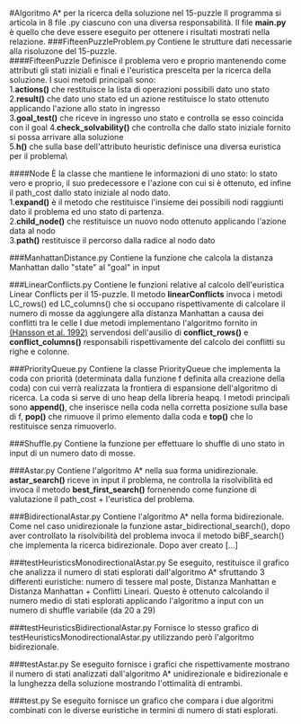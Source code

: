 #Algoritmo A* per la ricerca della soluzione nel 15-puzzle
Il programma si articola in 8 file .py ciascuno con una diversa responsabilità. Il file **main.py** 
è quello che deve essere eseguito per ottenere i risultati mostrati nella relazione.
###FifteenPuzzleProblem.py
Contiene le strutture dati necessarie alla risoluzone del 15-puzzle.\
####FifteenPuzzle
Definisce il problema vero e proprio mantenendo come attributi 
gli stati iniziali e finali e l'euristica prescelta per la ricerca della
soluzione. I suoi metodi principali sono:\
1.**actions()** che restituisce la lista di operazioni possibili dato uno stato\
2.**result()** che dato uno stato ed un azione restituisce lo stato ottenuto applicando 
l'azione allo stato in ingresso\
3.**goal_test()** che riceve in ingresso uno stato e controlla se esso coincida con il goal
4.**check_solvability()** che controlla che dallo stato iniziale fornito si possa arrivare
alla soluzione\
5.**h()** che sulla base dell'attributo heuristic definisce una diversa euristica per il problema\

####Node
È la classe che mantiene le informazioni di uno stato: lo stato vero e proprio, il suo predecessore
e l'azione con cui si è ottenuto, ed infine il path_cost dallo stato iniziale al nodo dato.\
1.**expand()** è il metodo che restituisce l'insieme dei possibili nodi raggiunti dato il problema
ed uno stato di partenza.\
2.**child_node()** che restituisce un nuovo nodo ottenuto applicando l'azione data al nodo \
3.**path()** restituisce il percorso dalla radice al nodo dato

###ManhattanDistance.py
Contiene la funzione che calcola la distanza Manhattan dallo "state" al "goal" in input

###LinearConflicts.py
Contiene le funzioni relative al calcolo dell'euristica Linear Conflicts per il 15-puzzle.
Il metodo **linearConflicts** invoca i metodi LC_rows() ed LC_columns() che si occupano rispettivamente
di calcolare il numero di mosse da aggiungere alla distanza Manhattan a causa dei conflitti tra le celle
I due metodi implementano l'algoritmo fornito in [(Hansson et al. 1992)](https://www.cse.sc.edu/~mgv/csce580sp15/gradPres/HanssonMayerYung1992.pdf)
servendosi dell'ausilio di **conflict_rows()** e **conflict_columns()** responsabili rispettivamente del calcolo
dei conflitti su righe e colonne.

###PriorityQueue.py
Contiene la classe PriorityQueue che implementa la coda con priorità (determinata dalla funzione f definita alla creazione della coda)
con cui verrà realizzata la frontiera di espansione dell'algoritmo di ricerca. La coda si serve di uno heap della libreria
heapq. I metodi principali sono **append()**, che inserisce nella coda nella corretta posizione sulla base di f, **pop()** 
che rimuove il primo elemento dalla coda e **top()** che lo restituisce senza rimuoverlo.

###Shuffle.py
Contiene la funzione per effettuare lo shuffle di uno stato in input di un numero dato di mosse.

###Astar.py
Contiene l'algoritmo A* nella sua forma unidirezionale. **astar_search()** riceve in input il 
problema, ne controlla la risolvibilità ed invoca il metodo **best_first_search()** fornenendo come
funzione di valutazione il path_cost + l'euristica del problema.

###BidirectionalAstar.py
Contiene l'algoritmo A* nella forma bidirezionale.
Come nel caso unidirezionale la funzione astar_bidirectional_search(), dopo aver controllato la risolvibilità
del problema invoca il metodo biBF_search() che implementa la ricerca bidirezionale. Dopo aver creato [...]

###testHeuristicsMonodirectionalAstar.py
Se eseguito, restituisce il grafico che analizza il numero di stati esplorati dall'algoritmo A* sfruttando 3 
differenti euristiche: numero di tessere mal poste, Distanza Manhattan e Distanza Manhattan + Conflitti Lineari.
Questo è ottenuto calcolando il numero medio di stati esplorati applicando l'algoritmo a input con un numero di shuffle 
variabile (da 20 a 29)

###testHeuristicsBidirectionalAstar.py
Fornisce lo stesso grafico di testHeuristicsMonodirectionalAstar.py utilizzando però l'algoritmo bidirezionale.

###testAstar.py
Se eseguito fornisce i grafici che rispettivamente mostrano il numero di stati analizzati dall'algoritmo A* unidirezionale
e bidirezionale e la lunghezza della soluzione mostrando l'ottimalità di entrambi.

###test.py
Se eseguito fornisce un grafico che compara i due algoritmi combinati con le diverse euristiche in termini di numero di
stati esplorati.
